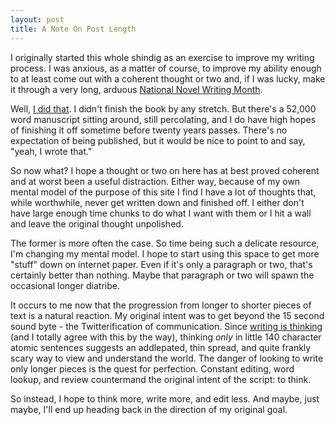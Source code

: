 ```yaml
---
layout: post
title: A Note On Post Length
---
```


I originally started this whole shindig as an exercise to improve my writing process.  I was anxious, as a matter of course, to improve my ability enough to at least come out with a coherent thought or two and, if I was lucky, make it through a very long, arduous [National Novel Writing Month](http://www.nanowrimo.org).

Well, [I did that](http://www.infiniteabyss.org/2009/01/04/denouement.html).  I didn't finish the book by any stretch.  But there's a 52,000 word manuscript sitting around, still percolating, and I do have high hopes of finishing it off sometime before twenty years passes.  There's no expectation of being published, but it would be nice to point to and say, "yeah, I wrote that."

So now what?  I hope a thought or two on here has at best proved coherent and at worst been a useful distraction.  Either way, because of my own mental model of the purpose of this site I find I have a lot of thoughts that, while worthwhile, never get written down and finished off.  I either don't have large enough time chunks to do what I want with them or I hit a wall and leave the original thought unpolished.

The former is more often the case.  So time being such a delicate resource, I'm changing my mental model.  I hope to start using this space to get more "stuff" down on internet paper.  Even if it's only a paragraph or two, that's certainly better than nothing.  Maybe that paragraph or two will spawn the occasional longer diatribe.

It occurs to me now that the progression from longer to shorter pieces of text is a natural reaction.  My original intent was to get beyond the 15 second sound byte - the Twitterification of communication.  Since [writing is thinking](http://www.petermichaud.com/essays/the-secret-about-writing-that-no-one-has-the-balls-to-tell-you/) (and I totally agree with this by the way), thinking *only* in little 140 character atomic sentences suggests an addlepated, thin spread, and quite frankly scary way to view and understand the world.  The danger of looking to write only longer pieces is the quest for perfection.  Constant editing, word lookup, and review countermand the original intent of the script: to think.  

So instead, I hope to think more, write more, and edit less.  And maybe, just maybe, I'll end up heading back in the direction of my original goal.